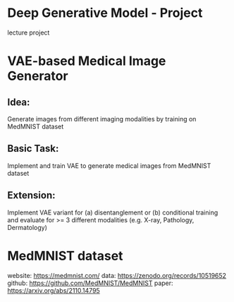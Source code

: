 # Deep Generative Model - Project
lecture project

# VAE-based Medical Image Generator
## Idea:
Generate images from different imaging modalities by training on MedMNIST dataset

## Basic Task:
Implement and train VAE to generate medical images from MedMNIST dataset

## Extension:
Implement VAE variant for (a) disentanglement or (b) conditional training and evaluate for >= 3 different modalities (e.g. X-ray, Pathology, Dermatology)

# MedMNIST dataset
website: https://medmnist.com/
data: https://zenodo.org/records/10519652
github: https://github.com/MedMNIST/MedMNIST
paper: https://arxiv.org/abs/2110.14795
